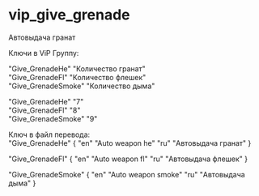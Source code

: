 # vip_give_grenade
Автовыдача гранат


Ключи в ViP Группу:  

"Give_GrenadeHe" "Количество гранат"  
"Give_GrenadeFl" "Количество флешек"  
"Give_GrenadeSmoke" "Количество дыма"  

"Give_GrenadeHe" "7"  
"Give_GrenadeFl" "8"  
"Give_GrenadeSmoke" "9"  

Ключ в файл перевода:  
	"Give_GrenadeHe"
{
	"en"	"Auto weapon he"
	"ru"	"Автовыдача гранат"
}

"Give_GrenadeFl"
{
	"en"	"Auto weapon fl"
	"ru"	"Автовыдача флешек"
}

"Give_GrenadeSmoke"
{
	"en"	"Auto weapon smoke"
	"ru"	"Автовыдача дыма"
}
